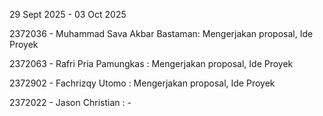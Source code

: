 29 Sept 2025 - 03 Oct 2025

2372036 - Muhammad Sava Akbar Bastaman: Mengerjakan proposal, Ide Proyek

2372063 - Rafri Pria Pamungkas : Mengerjakan proposal, Ide Proyek

2372902 - Fachrizqy Utomo  : Mengerjakan proposal, Ide Proyek

2372022 - Jason Christian  : -
